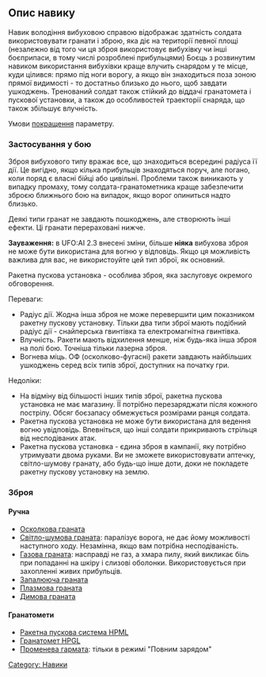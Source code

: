 ## Опис навику

Навик володіння вибуховою справою відображає здатність солдата
використовувати гранати і зброю, яка діє на території певної площі
(незалежно від того чи ця зброя використовує вибухівку чи інші
боєприпаси, в тому числі розроблені прибульцями) Боєць з розвинутим
навиком використання вибухівки краще влучить снарядом у те місце, куди
цілився: прямо під ноги ворогу, а якщо він знаходиться поза зоною прямої
видимості - то достатньо близько до нього, щоб завдати ушкоджень.
Тренований солдат також стійкий до віддачі гранатомета і пускової
установки, а також до особливостей траекторії снаряда, що також збільшує
влучність.

Умови [покращення](Навики/Покращення "wikilink") параметру.

### Застосування у бою

Зброя вибухового типу вражає все, що знаходиться всередині радіуса її
дії. Це вигідно, якщо кілька прибульців знаходяться поруч, але погано,
коли поряд є власні бійці або цивільні. Проблеми також виникають у
випадку промаху, тому солдата-гранатометника краще забезпечити зброєю
ближнього бою на випадок, якщо ворог опиниться надто близько.

Деякі типи гранат не завдають пошкоджень, але створюють інші ефекти. Ці
гранати перераховані нижче.

**Зауваження:** в UFO:AI 2.3 внесені зміни, більше **ніяка** вибухова
зброя не може бути використана для вогню у відповідь. Якщо ця можливість
важлива для вас, не використоуйте цей тип зброї, як основний.

Ракетна пускова установка - особлива зброя, яка заслуговує окремого
обговорення.

Переваги:

- Радіус дії. Жодна інша зброя не може перевершити цим показником
  ракетну пускову установку. Тільки два типи зброї мають подібний радіус
  дії - снайперська гвинтівка та електромагнітна гвинтівка.
- Влучність. Ракети мають відхилення менше, ніж будь-яка інша зброя на
  полі бою. Точніша тільки лазерна зброя.
- Вогнева міць. ОФ (осколково-фугасні) ракети завдають найбільших
  ушкоджень серед всіх типів зброї, доступних на початку гри.

Недоліки:

- На відміну від більшості інших типів зброї, ракетна пускова установка
  не має магазину. ЇЇ потрібно перезаряджати після кожного пострілу.
  Обсяг боєзапасу обмежується розмірами ранця солдата.
- Ракетна пускова установка не може бути використана для ведення вогню
  увідповідь. Впевніться, що інші солдати прикривають стрільця від
  несподіваних атак.
- Ракетна пускова установка - єдина зброя в кампанії, яку потрібно
  утримувати двома руками. Ви не зможете використовувати аптечку,
  світло-шумову гранату, або будь-що інше доти, доки не покладете
  ракетну пускову установку на землю.

### Зброя

#### Ручна

- [Осколкова граната](Translation:Fraggren_txt/uk "wikilink")
- [Світло-шумова граната](Translation:Flashbang_txt/uk "wikilink"):
  паралізує ворога, не дає йому можливості наступного ходу. Незамінна,
  якщо вам потрібна несподіваність.
- [Газова граната](Translation:Stungren_txt/uk "wikilink"): насправді не
  газ, а хмара пилу, який викликає біль при попаданні на шкіру і слизові
  оболонки. Використовується при захопленні живих прибульців.
- [Запалююча граната](Translation:Incgren_txt/uk "wikilink")
- [Плазмова граната](Plasmagren_txt/uk "wikilink")
- [Димова граната](Translation:Smokegren_txt/uk "wikilink")

#### Гранатомети

- [Ракетна пускова система HPML](Translation:Rpg_txt/uk "wikilink")
- [Гранатомет HPGL](Translation:Grenl_txt/uk "wikilink")
- [Променева гармата](Pbeamcannon_txt/uk "wikilink"): тільки в режимі
  "Повним зарядом"

[Category: Навики](Навики "wikilink")